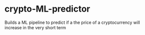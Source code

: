 # crypto-ML-predictor
Builds a ML pipeline to predict if a the price of a cryptocurrency will increase in the very short term
